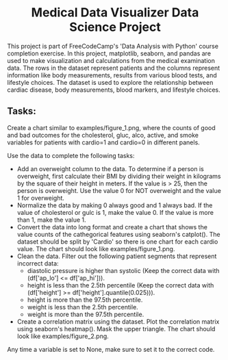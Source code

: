 <h1 align="center">Medical Data Visualizer Data Science Project</h1>
This project is part of FreeCodeCamp's 'Data Analysis with Python' course completion exercise. In this project, matplotlib, seaborn, and pandas are used to make visualization and calculations from the medical examination data. 
The rows in the dataset represent patients and the columns represent information like body measurements, results from various blood tests, and lifestyle choices. The dataset is used to explore the relationship between cardiac disease, body measurements, blood markers, and lifestyle choices. 

## Tasks:
Create a chart similar to examples/figure_1.png, where the counts of good and bad outcomes for the cholesterol, gluc, alco, active, and smoke variables for patients with cardio=1 and cardio=0 in different panels.

Use the data to complete the following tasks:
- Add an overweight column to the data. To determine if a person is overweight, first calculate their BMI by dividing their weight in kilograms by the square of their height in meters. If the value is > 25, then the person is overweight. Use the value 0 for NOT overweight and the value 1 for overweight.
- Normalize the data by making 0 always good and 1 always bad. If the value of cholesterol or gulc is 1, make the value 0. If the value is more than 1, make the value 1.
- Convert the data into long format and create a chart that shows the value counts of the cathegorical features using seaborn's catplot(). The dataset should be split by 'Cardio' so there is one chart for each cardio value. The chart should look like examples/figure_1.png. 
- Clean the data. Filter out the following patient segments that represent incorrect data:
  - diastolic pressure is higher than systolic (Keep the correct data with (df['ap_lo'] <= df['ap_hi'])).
  - height is less than the 2.5th percentile (Keep the correct data with (df['height'] >= df['height'].quantile(0.025))).
  - height is more than the 97.5th percentile.
  - weight is less than the 2.5th percentile.
  - weight is more than the 97.5th percentile.
- Create a correlation matrix using the dataset. Plot the correlation matrix using seaborn's heatmap(). Mask the upper triangle. The chart should look like examples/figure_2.png.

Any time a variable is set to None, make sure to set it to the correct code. 

